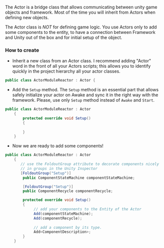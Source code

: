 The Actor is a bridge class that allows communicating between unity game objects and framework. Most of the time you will inherit from Actors when defining new objects.

The Actor class is *NOT* for defining game logic. You use Actors only to add some components to the entity, to have a connection between Framework and Unity out of the box and for initial setup of the object. 


### How to create ###

* Inherit a new class from an Actor class. I recommend adding "Actor" word in the front of all your Actors scripts; this allows you to identify quickly in the project hierarchy all your actor classes.

```csharp
public class ActorModuleReactor : Actor {
```

* Add the ```Setup``` method. The ```Setup``` method is an essential part that allows safely initialize your actor on Awake and sync it in the right way with the framework. Please, use only ```Setup``` method instead of ```Awake``` and ```Start```.

```csharp
public class ActorModuleReactor : Actor
	{
		protected override void Setup()
		{
			 
		}
	}
```

*  Now we are ready to add some components!
```csharp
public class ActorModuleReactor : Actor
    {
       // use the FoldoutGroup attribute to decorate components nicely 
       // in groups in the Unity Inspector
       [FoldoutGroup("Setup")]
        public ComponentStateMachine componentStateMachine;

        [FoldoutGroup("Setup")]
        public ComponentRecycle componentRecycle;

        protected override void Setup()
        {
             // add your components to the Entity of the Actor
             Add(componentStateMachine);
             Add(componentRecycle);
             
             // add a component by its type. 
             Add<ComponentDescription>;
        }
    }
```
